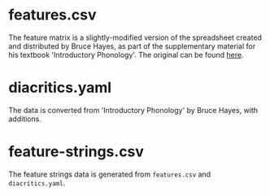 # features.csv

The feature matrix is a slightly-modified version of the spreadsheet created
and distributed by Bruce Hayes, as part of the supplementary material for his
textbook 'Introductory Phonology'. The original can be
found [here](http://www.linguistics.ucla.edu/people/hayes/IP/#features).

# diacritics.yaml

The data is converted from 'Introductory Phonology' by Bruce Hayes, with
additions.

# feature-strings.csv

The feature strings data is generated from `features.csv` and
`diacritics.yaml`.
